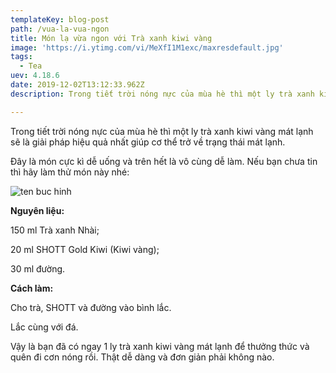 ```yaml
---
templateKey: blog-post
path: /vua-la-vua-ngon
title: Món lạ vừa ngon với Trà xanh kiwi vàng
image: 'https://i.ytimg.com/vi/MeXfI1M1exc/maxresdefault.jpg' 
tags:
  - Tea
uev: 4.18.6
date: 2019-12-02T13:12:33.962Z
description: Trong tiết trời nóng nực của mùa hè thì một ly trà xanh kiwi vàng mát lạnh sẽ là giải pháp hiệu quả nhất giúp cơ thể trở về trạng thái mát lạnh.

---
```


Trong tiết trời nóng nực của mùa hè thì một ly trà xanh kiwi vàng mát lạnh sẽ là giải pháp hiệu quả nhất giúp cơ thể trở về trạng thái mát lạnh.

Đây là món cực kì dễ uống và trên hết là vô cùng dễ làm. Nếu bạn chưa tin thì hãy làm thử món này nhé:

![ten buc hinh](https://vinfruits.com/wp-content/uploads/2017/01/Kiwi-v%C3%A0ng-%C3%9Ac.jpg "ten buc hinh")

**Nguyên liệu:**

150 ml Trà xanh Nhài;

20 ml SHOTT Gold Kiwi (Kiwi vàng);

30 ml đường.

**Cách làm:**

Cho trà, SHOTT và đường vào bình lắc.

Lắc cùng với đá.

Vậy là bạn đã có ngay 1 ly trà xanh kiwi vàng mát lạnh để thưởng thức và quên đi cơn nóng rồi. Thật dễ dàng và đơn giản phải không nào.